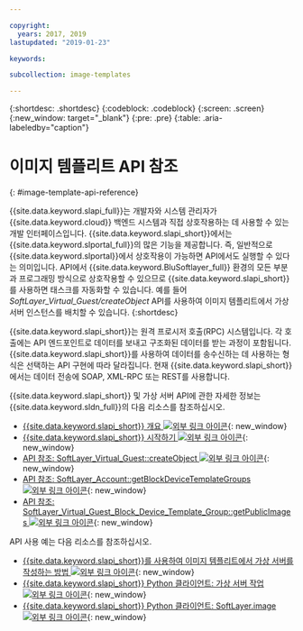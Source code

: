 ```yaml
---

copyright:
  years: 2017, 2019
lastupdated: "2019-01-23"

keywords:

subcollection: image-templates

---
```


{:shortdesc: .shortdesc}
{:codeblock: .codeblock}
{:screen: .screen}
{:new_window: target="_blank"}
{:pre: .pre}
{:table: .aria-labeledby="caption"}

# 이미지 템플리트 API 참조
{: #image-template-api-reference}

{{site.data.keyword.slapi_full}}는 개발자와 시스템 관리자가 {{site.data.keyword.cloud}} 백엔드 시스템과 직접 상호작용하는 데 사용할 수 있는 개발 인터페이스입니다. {{site.data.keyword.slapi_short}}에서는 {{site.data.keyword.slportal_full}}의
많은 기능을 제공합니다. 즉, 일반적으로 {{site.data.keyword.slportal}}에서 상호작용이 가능하면 API에서도
실행할 수 있다는 의미입니다. API에서 {{site.data.keyword.BluSoftlayer_full}} 환경의 모든 부분과 프로그래밍 방식으로
상호작용할 수 있으므로 {{site.data.keyword.slapi_short}}를 사용하면 태스크를 자동화할 수 있습니다. 예를 들어
*SoftLayer_Virtual_Guest/createObject* API를 사용하여 이미지 템플리트에서 가상 서버 인스턴스를 배치할 수 있습니다.
{:shortdesc}

{{site.data.keyword.slapi_short}}는 원격 프로시저 호출(RPC) 시스템입니다. 각 호출에는 API 엔드포인트로 데이터를 보내고
구조화된 데이터를 받는 과정이 포함됩니다. {{site.data.keyword.slapi_short}}를 사용하여 데이터를 송수신하는 데 사용하는
형식은 선택하는 API 구현에 따라 달라집니다. 현재 {{site.data.keyword.slapi_short}}에서는 데이터 전송에 SOAP, XML-RPC 또는 REST를 사용합니다.

{{site.data.keyword.slapi_short}} 및 가상 서버 API에 관한 자세한 정보는 {{site.data.keyword.sldn_full}}의
다음 리소스를 참조하십시오.
* [{{site.data.keyword.slapi_short}} 개요 ![외부 링크 아이콘](../icons/launch-glyph.svg "외부 링크 아이콘")](https://softlayer.github.io/reference/softlayerapi/){: new_window}
* [{{site.data.keyword.slapi_short}} 시작하기 ![외부 링크 아이콘](../icons/launch-glyph.svg "외부 링크 아이콘")](https://softlayer.github.io/article/getting-started/){: new_window}
* [API 참조: SoftLayer_Virtual_Guest::createObject ![외부 링크 아이콘](../icons/launch-glyph.svg "외부 링크 아이콘")](https://softlayer.github.io/reference/services/SoftLayer_Virtual_Guest/createObject/){: new_window}
* [API 참조: SoftLayer_Account::getBlockDeviceTemplateGroups ![외부 링크 아이콘](../icons/launch-glyph.svg "외부 링크 아이콘")](https://softlayer.github.io/reference/services/SoftLayer_Account/getBlockDeviceTemplateGroups/){: new_window}
* [API 참조: SoftLayer_Virtual_Guest_Block_Device_Template_Group::getPublicImages ![외부 링크 아이콘](../icons/launch-glyph.svg "외부 링크 아이콘")](https://softlayer.github.io/reference/services/SoftLayer_Virtual_Guest_Block_Device_Template_Group/getPublicImages/){: new_window}

API 사용 예는 다음 리소스를 참조하십시오.
* [{{site.data.keyword.slapi_short}}를 사용하여 이미지 템플리트에서 가상 서버를 작성하는 방법 ![외부 링크 아이콘](../icons/launch-glyph.svg "외부 링크 아이콘")](https://stackoverflow.com/questions/41138874/how-to-create-virtual-server-using-standard-template-softlayer-using-rest-api){: new_window}
* [{{site.data.keyword.slapi_short}} Python 클라이언트: 가상 서버 작업 ![외부 링크 아이콘](../icons/launch-glyph.svg "외부 링크 아이콘")](http://softlayer-python.readthedocs.io/en/latest/cli/vs.html){: new_window}
* [{{site.data.keyword.slapi_short}} Python 클라이언트: SoftLayer.image ![외부 링크 아이콘](../icons/launch-glyph.svg "외부 링크 아이콘")](https://softlayer-api-python-client.readthedocs.io/en/latest/api/managers/image/){: new_window}
